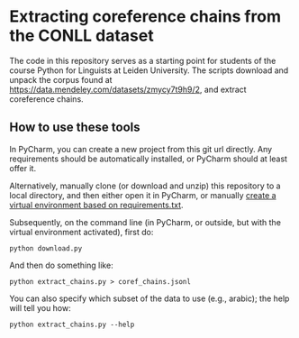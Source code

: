 # Extracting coreference chains from the CONLL dataset

The code in this repository serves as a starting point for students of the course Python for Linguists at Leiden University. The scripts download and unpack the corpus found at https://data.mendeley.com/datasets/zmycy7t9h9/2, and extract coreference chains. 

## How to use these tools

In PyCharm, you can create a new project from this git url directly. Any requirements should be automatically installed, or PyCharm should at least offer it.

Alternatively, manually clone (or download and unzip) this repository to a local directory, and then either open it in PyCharm, or manually [create a virtual environment based on requirements.txt](https://packaging.python.org/en/latest/guides/installing-using-pip-and-virtual-environments/#using-a-requirements-file).

Subsequently, on the command line (in PyCharm, or outside, but with the virtual environment activated), first do:

```
python download.py
```

And then do something like:

```
python extract_chains.py > coref_chains.jsonl
```

You can also specify which subset of the data to use (e.g., arabic); the help will tell you how:

```
python extract_chains.py --help
```

